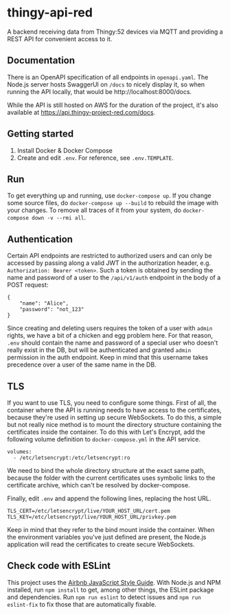 # thingy-api-red
A backend receiving data from Thingy:52 devices via MQTT and providing a REST
API for convenient access to it.

## Documentation
There is an OpenAPI specification of all endpoints in `openapi.yaml`.
The Node.js server hosts SwaggerUI on `/docs` to nicely display it, so when
running the API locally, that would be http://localhost:8000/docs.

While the API is still hosted on AWS for the duration of the project, it's also
available at https://api.thingy-project-red.com/docs.

## Getting started
1. Install Docker & Docker Compose
2. Create and edit `.env`. For reference, see `.env.TEMPLATE`.

## Run
To get everything up and running, use `docker-compose up`.
If you change some source files, do `docker-compose up --build` to rebuild the
image with your changes.
To remove all traces of it from your system, do
`docker-compose down -v --rmi all`.

## Authentication
Certain API endpoints are restricted to authorized users and can only be
accessed by passing along a valid JWT in the authorization header, e.g.
`Authorization: Bearer <token>`.
Such a token is obtained by sending the name and password of a user to the
`/api/v1/auth` endpoint in the body of a POST request:
```
{
    "name": "Alice",
    "password": "not_123"
}
```
Since creating and deleting users requires the token of a user with `admin`
rights, we have a bit of a chicken and egg problem here.
For that reason, `.env` should contain the name and password of a special user
who doesn't really exist in the DB, but will be authenticated and granted
`admin` permission in the auth endpoint. Keep in mind that this username takes
precedence over a user of the same name in the DB.

## TLS
If you want to use TLS, you need to configure some things.
First of all, the container where the API is running needs to have access to
the certificates, because they're used in setting up secure WebSockets.
To do this, a simple but not really nice method is to mount the directory
structure containing the certificates inside the container.
To do this with Let's Encrypt, add the following volume definition to
`docker-compose.yml` in the API service.
```
volumes:
  - /etc/letsencrypt:/etc/letsencrypt:ro
```
We need to bind the whole directory structure at the exact same path, because
the folder with the current certificates uses symbolic links to the certificate
archive, which can't be resolved by docker-compose.

Finally, edit `.env` and append the following lines, replacing the host URL.
```
TLS_CERT=/etc/letsencrypt/live/YOUR_HOST_URL/cert.pem
TLS_KEY=/etc/letsencrypt/live/YOUR_HOST_URL/privkey.pem
```
Keep in mind that they refer to the bind mount inside the container. When the
environment variables you've just defined are present, the Node.js application
will read the certificates to create secure WebSockets.

## Check code with ESLint
This project uses the
[Airbnb JavaScript Style Guide](https://github.com/airbnb/javascript).
With Node.js and NPM installed, run `npm install` to get, among other things,
the ESLint package and dependencies.
Run `npm run eslint` to detect issues and `npm run eslint-fix` to fix those
that are automatically fixable.
